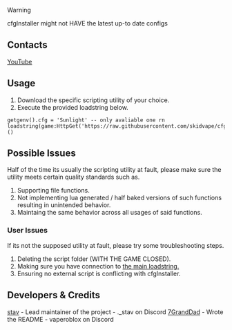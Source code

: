 > [!WARNING]
> cfgInstaller might not HAVE the latest up-to date configs

## Contacts
[YouTube](https://youtube.com/@stavexploitz)

## Usage
1. Download the specific scripting utility of your choice.
2. Execute the provided loadstring below.
```luau
getgenv().cfg = 'Sunlight' -- only avaliable one rn
loadstring(game:HttpGet('https://raw.githubusercontent.com/skidvape/cfgInstaller/refs/heads/main/installer.luau'))()
```

## Possible Issues
Half of the time its usually the scripting utility at fault, please make sure the utility meets certain quality standards such as.
1. Supporting file functions.
2. Not implementing lua generated / half baked versions of such functions resulting in unintended behavior.
3. Maintaing the same behavior across all usages of said functions.
### User Issues
If its not the supposed utility at fault, please try some troubleshooting steps.
1. Deleting the script folder (WITH THE GAME CLOSED).
2. Making sure you have connection to [the main loadstring.](https://raw.githubusercontent.com/skidvape/cfgInstaller/refs/heads/main/installer.luau)
3. Ensuring no external script is conflicting with cfgInstaller.

## Developers & Credits
[stav](https://github.com/sstvskids) - Lead maintainer of the project - ._stav on Discord
[7GrandDad](https://github.com/7GrandDadPGN) - Wrote the README - vaperoblox on Discord